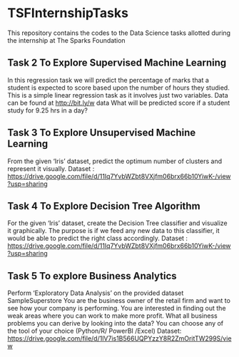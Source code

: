 # TSFInternshipTasks
This repository contains the codes to the Data Science tasks allotted
during the internship at The Sparks Foundation


## Task 2 To Explore Supervised Machine Learning
In this regression task we will predict the percentage of
marks that a student is expected to score based upon the
number of hours they studied. This is a simple linear
regression task as it involves just two variables.
Data can be found at http://bit.ly/w data
What will be predicted score if a student study 
for 9.25 hrs in a day?

## Task 3 To Explore Unsupervised Machine Learning
From the given ‘Iris’ dataset, predict the optimum number of
clusters and represent it visually.
Dataset :
https://drive.google.com/file/d/11Iq7YvbWZbt8VXjfm06brx66b10YiwK-/view?usp=sharing

## Task 4 To Explore Decision Tree Algorithm
For the given ‘Iris’ dataset, create the Decision Tree classifier and
visualize it graphically. The purpose is if we feed any new data to this
classifier, it would be able to predict the right class accordingly.
Dataset :
https://drive.google.com/file/d/11Iq7YvbWZbt8VXjfm06brx66b10YiwK-/view?usp=sharing


## Task 5 To explore Business Analytics
Perform ‘Exploratory Data Analysis’ on the provided dataset
SampleSuperstore
You are the business owner of the retail firm and want to see
how your company is performing. You are interested in finding
out the weak areas where you can work to make more profit.
What all business problems you can derive by looking into the
data? You can choose any of the tool of your choice
(Python/R/ PowerBI /Excel)
Dataset:
https://drive.google.com/file/d/1lV7is1B566UQPYzzY8R2ZmOritTW299S/view
